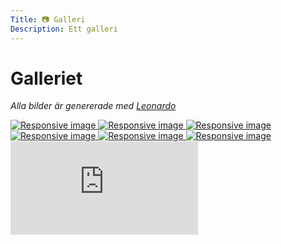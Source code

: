```yaml
---
Title: 📷 Galleri
Description: Ett galleri
---
```


Galleriet
==========================

*Alla bilder är genererade med [Leonardo](https://leonardo.ai)*
<div class="gallery-grid">
  <a href="%base_url%/image/gallery1.jpg">
    <picture>
      <source srcset="%base_url%/image/gallery1.jpg?save-as=webp&w=400" media="(min-width: 768px)">
      <img src="%base_url%/image/gallery1.jpg?save-as=webp&w=800" alt="Responsive image">
    </picture>
  </a>

  <a href="%base_url%/image/gallery2.jpg">
    <picture>
      <source srcset="%base_url%/image/gallery2.jpg?save-as=webp&w=400" media="(min-width: 768px)">
      <img src="%base_url%/image/gallery2.jpg?save-as=webp&w=800" alt="Responsive image">
    </picture>
  </a>

  <a href="%base_url%/image/gallery3.jpg">
    <picture>
      <source srcset="%base_url%/image/gallery3.jpg?save-as=webp&w=400" media="(min-width: 768px)">
      <img src="%base_url%/image/gallery3.jpg?save-as=webp&w=800" alt="Responsive image">
    </picture>
  </a>

  <a href="%base_url%/image/gallery4.jpg">
    <picture>
      <source srcset="%base_url%/image/gallery4.jpg?save-as=webp&w=400" media="(min-width: 768px)">
      <img src="%base_url%/image/gallery4.jpg?save-as=webp&w=800" alt="Responsive image">
    </picture>
  </a>

  <a href="%base_url%/image/gallery5.jpg">
    <picture>
      <source srcset="%base_url%/image/gallery5.jpg?save-as=webp&w=400" media="(min-width: 768px)">
      <img src="%base_url%/image/gallery5.jpg?save-as=webp&w=800" alt="Responsive image">
    </picture>
  </a>

  <a href="%base_url%/image/gallery6.jpg">
    <picture>
      <source srcset="%base_url%/image/gallery6.jpg?save-as=webp&w=400" media="(min-width: 768px)">
      <img src="%base_url%/image/gallery6.jpg?save-as=webp&w=800" alt="Responsive image">
    </picture>
  </a>
</div>

<div class="embed-container">
  <iframe src="https://www.youtube.com/embed/dQw4w9WgXcQ?si=pGJRB8YeIJRIIv9i" title="YouTube video player" frameborder="0" allow="accelerometer; autoplay; clipboard-write; encrypted-media; gyroscope; picture-in-picture; web-share" referrerpolicy="strict-origin-when-cross-origin" allowfullscreen></iframe>
</div>

